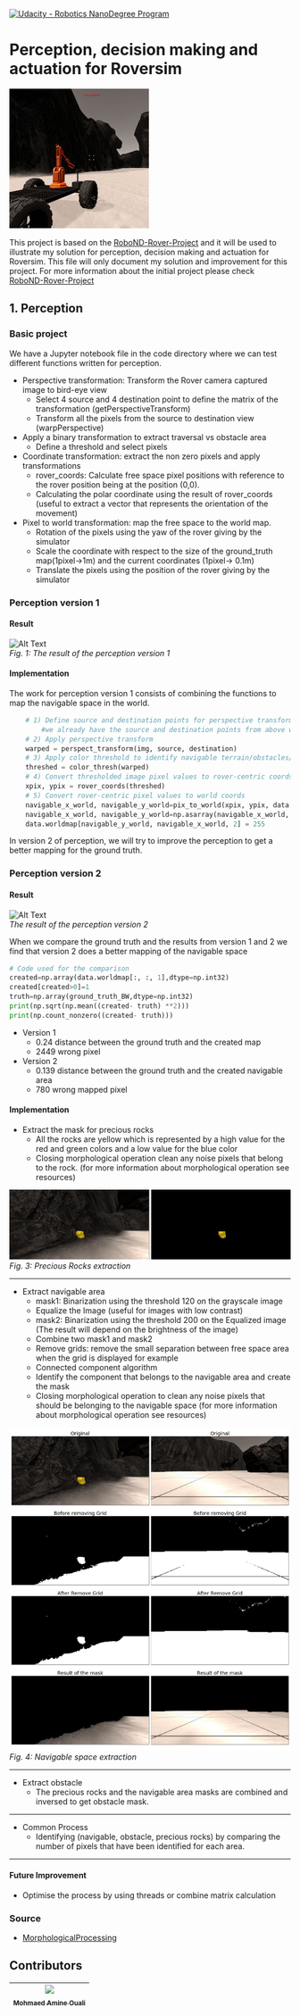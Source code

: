 [//]: # (Image References)
[image_0]: ./misc/rover_image.jpg
[perception_V1]: output/perception_V1.gif
[perception_V2]: output/perception_V2.gif
[rocks_filter]: ./misc/rocks_filter.jpg
[navigable]: ./misc/navigable_space_V2.jpg
[![Udacity - Robotics NanoDegree Program](https://s3-us-west-1.amazonaws.com/udacity-robotics/Extra+Images/RoboND_flag.png)](https://www.udacity.com/robotics)
# Perception, decision making and actuation for Roversim


![alt text][image_0] 

This project is based on the [RoboND-Rover-Project](https://github.com/udacity/RoboND-Rover-Project) and it will be used to illustrate my solution for perception, decision making and actuation for Roversim.
This file will only document my solution and improvement for this project. For more information about the initial project please check [RoboND-Rover-Project](https://github.com/udacity/RoboND-Rover-Project) 



## 1. Perception 
### Basic project
We have a Jupyter notebook file in the code directory where we can test different functions written for perception.
* Perspective transformation: Transform the Rover camera captured image to bird-eye view
    * Select 4 source and 4 destination point to define the matrix of the transformation (getPerspectiveTransform)
    * Transform all the pixels from the source to destination view (warpPerspective)  
* Apply a binary transformation to extract traversal vs obstacle area
    * Define a threshold and select pixels
* Coordinate transformation: extract the non zero pixels and apply transformations
    * rover_coords: Calculate free space pixel positions with reference to the rover position being at the position (0,0).
    * Calculating the polar coordinate using the result of rover_coords  (useful to extract a vector that represents the orientation of the movement)
* Pixel to world transformation: map the free space to the world map.
    * Rotation of the pixels using the yaw of the rover giving by the simulator
    * Scale the coordinate with respect to the size of the ground_truth map(1pixel->1m) and the current coordinates (1pixel-> 0.1m) 
    * Translate the pixels using the position of the rover giving by the simulator
    
    
### Perception version 1 
#### Result
<p>

![Alt Text][perception_V1]
<br>
<em>Fig. 1: The result of the perception version 1</em>

</p>


#### Implementation
The work for perception version 1 consists of combining the functions to map the navigable space in the world. 

```python
    # 1) Define source and destination points for perspective transform
        #we already have the source and destination points from above we will be using them
    # 2) Apply perspective transform
    warped = perspect_transform(img, source, destination)
    # 3) Apply color threshold to identify navigable terrain/obstacles/rock samples
    threshed = color_thresh(warped)
    # 4) Convert thresholded image pixel values to rover-centric coords
    xpix, ypix = rover_coords(threshed)
    # 5) Convert rover-centric pixel values to world coords
    navigable_x_world, navigable_y_world=pix_to_world(xpix, ypix, data.xpos[data.count], data.ypos[data.count], data.yaw[data.count],data.worldmap.shape[0]*1.0,10)
    navigable_x_world, navigable_y_world=np.asarray(navigable_x_world, dtype=int), np.asarray(navigable_y_world, dtype=int)
    data.worldmap[navigable_y_world, navigable_x_world, 2] = 255  
``` 

In version 2 of perception, we will try to improve the perception to get a better mapping for the ground truth.

### Perception version 2
#### Result 

<p>

![Alt Text][perception_V2]
<br>
<em>The result of the perception version 2</em>

</p>

When we compare the ground truth and the results from version 1 and 2 we find that version 2 does a better mapping of the navigable space 
```python
# Code used for the comparison
created=np.array(data.worldmap[:, :, 1],dtype=np.int32)
created[created>0]=1
truth=np.array(ground_truth_BW,dtype=np.int32)
print(np.sqrt(np.mean((created- truth) **2)))
print(np.count_nonzero((created- truth)))
```

* Version 1
    * 0.24 distance between the ground truth and the created map 
    * 2449 wrong pixel
* Version 2
    * 0.139 distance between the ground truth and the created navigable area
    * 780 wrong mapped pixel
    
#### Implementation 
* Extract the mask for precious rocks
    * All the rocks are yellow which is represented by a high value for the red and green colors and a low value for the blue color
    * Closing morphological operation clean any noise pixels that belong to the rock. (for more information about morphological operation see resources)

<p>

![Alt Text][rocks_filter]
<br>
<em>Fig. 3: Precious Rocks extraction</em>
</p>

---
* Extract navigable area 
    * mask1: Binarization using the threshold 120 on the grayscale image
    * Equalize the Image (useful for images with low contrast)
    * mask2: Binarization using the threshold 200 on the Equalized image  (The result will depend on the brightness of the image)
    * Combine two mask1 and mask2 
    * Remove grids: remove the small separation between free space area when the grid is displayed for example
    * Connected component algorithm
    * Identify the component that belongs to the navigable area and create the  mask
    * Closing morphological operation to clean any noise pixels that should be belonging to the navigable space (for more information about morphological operation see resources)
   
<p>

![Alt Text][navigable]
<br>
<em>Fig. 4: Navigable space extraction</em>
</p>

---   

* Extract obstacle
    * The precious rocks and the navigable area masks are combined and inversed to get obstacle mask.
---
* Common Process
    * Identifying (navigable, obstacle, precious rocks) by comparing the number of pixels that have been identified for each area.
---

#### Future Improvement
* Optimise the process by using threads or combine matrix calculation 


### Source
* [MorphologicalProcessing](http://inside.mines.edu/~whoff/courses/EENG510/lectures/10-MorphologicalProcessing.pdf)

## Contributors 
 
| [<img src="https://avatars1.githubusercontent.com/u/20454717?s=460&v=4" width="100px;"/><br /><sub><b>Mohmaed Amine Ouali</b></sub>](https://github.com/MohamedAmineOuali)<br /> 
| :---: |  